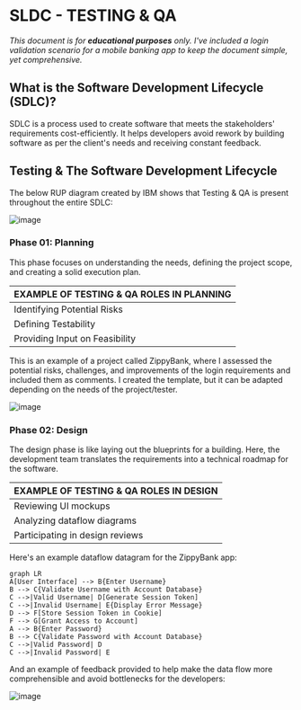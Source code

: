 # SLDC - TESTING & QA

_This document is for ***educational purposes*** only. I've included a login validation scenario for a mobile banking app to keep the document simple, yet comprehensive._

   
## What is the Software Development Lifecycle (SDLC)?
SDLC is a process used to create software that meets the stakeholders' requirements cost-efficiently. It helps developers avoid rework by building software as per the client's needs and receiving constant feedback.

## Testing & The Software Development Lifecycle
The below RUP diagram created by IBM shows that Testing & QA is present throughout the entire SDLC:

![image](https://github.com/amandaestevez/softwareqa/assets/123298275/1e9d2107-61f6-4e98-ad4f-14ecb8ef0fdf)

### Phase 01: Planning
This phase focuses on understanding the needs, defining the project scope, and creating a solid execution plan.

| EXAMPLE OF TESTING & QA ROLES IN PLANNING |
|-------------------------------------------|
| Identifying Potential Risks |
| Defining Testability | 
| Providing Input on Feasibility |


This is an example of a project called ZippyBank, where I assessed the potential risks, challenges, and improvements of the login requirements and included them as comments. I created the template, but it can be adapted depending on the needs of the project/tester.

![image](https://github.com/amandaestevez/softwareqa/assets/123298275/e3b928e7-18c3-4144-ba42-525c5d5a2243)

### Phase 02: Design
The design phase is like laying out the blueprints for a building. Here, the development team translates the requirements into a technical roadmap for the software. 

| EXAMPLE OF TESTING & QA ROLES IN DESIGN |
|-----------------------------------------|
| Reviewing UI mockups |
| Analyzing dataflow diagrams | 
| Participating in design reviews |


Here's an example dataflow datagram for the ZippyBank app:

```mermaid
graph LR
A[User Interface] --> B{Enter Username}
B --> C{Validate Username with Account Database}
C -->|Valid Username| D[Generate Session Token]
C -->|Invalid Username| E{Display Error Message}
D --> F[Store Session Token in Cookie]
F --> G[Grant Access to Account]
A --> B{Enter Password}
B --> C{Validate Password with Account Database}
C -->|Valid Password| D
C -->|Invalid Password| E
```

And an example of feedback provided to help make the data flow more comprehensible and avoid bottlenecks for the developers:

![image](https://github.com/amandaestevez/softwareqa/assets/123298275/bdb391ae-8cb4-4f0c-a3b8-909bdd8fe700)




